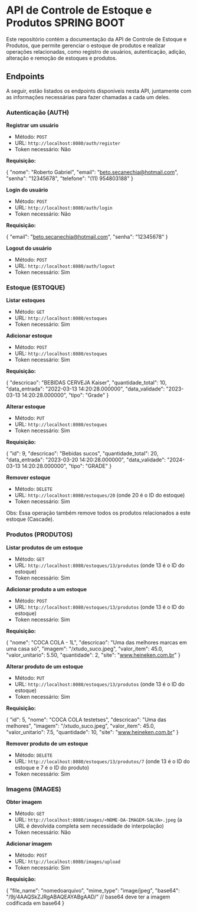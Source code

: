 # API de Controle de Estoque e Produtos SPRING BOOT

Este repositório contém a documentação da API de Controle de Estoque e Produtos, que permite gerenciar o estoque de produtos e realizar operações relacionadas, como registro de usuários, autenticação, adição, alteração e remoção de estoques e produtos.

## Endpoints

A seguir, estão listados os endpoints disponíveis nesta API, juntamente com as informações necessárias para fazer chamadas a cada um deles.

### Autenticação (AUTH)

**Registrar um usuário**

- Método: `POST`
- URL: `http://localhost:8080/auth/register`
- Token necessário: Não

**Requisição:**

{
"nome": "Roberto Gabriel",
"email": "beto.secanechia@hotmail.com",
"senha": "12345678",
"telefone": "(11) 954803188"
}

**Login do usuário**

- Método: `POST`
- URL: `http://localhost:8080/auth/login`
- Token necessário: Não

**Requisição:**

{
"email": "beto.secanechia@hotmail.com",
"senha": "12345678"
}

**Logout do usuário**

- Método: `POST`
- URL: `http://localhost:8080/auth/logout`
- Token necessário: Sim

### Estoque (ESTOQUE)

**Listar estoques**

- Método: `GET`
- URL: `http://localhost:8080/estoques`
- Token necessário: Sim

**Adicionar estoque**

- Método: `POST`
- URL: `http://localhost:8080/estoques`
- Token necessário: Sim

**Requisição:**

{
"descricao": "BEBIDAS CERVEJA Kaiser",
"quantidade_total": 10,
"data_entrada": "2022-03-13 14:20:28.000000",
"data_validade": "2023-03-13 14:20:28.000000",
"tipo": "Grade"
}

**Alterar estoque**

- Método: `PUT`
- URL: `http://localhost:8080/estoques`
- Token necessário: Sim

**Requisição:**

{
"id": 9,
"descricao": "Bebidas sucos",
"quantidade_total": 20,
"data_entrada": "2023-03-20 14:20:28.000000",
"data_validade": "2024-03-13 14:20:28.000000",
"tipo": "GRADE"
}

**Remover estoque**

- Método: `DELETE`
- URL: `http://localhost:8080/estoques/20` (onde 20 é o ID do estoque)
- Token necessário: Sim

Obs: Essa operação também remove todos os produtos relacionados a este estoque (Cascade).

### Produtos (PRODUTOS)

**Listar produtos de um estoque**

- Método: `GET`
- URL: `http://localhost:8080/estoques/13/produtos` (onde 13 é o ID do estoque)
- Token necessário: Sim

**Adicionar produto a um estoque**

- Método: `POST`
- URL: `http://localhost:8080/estoques/13/produtos` (onde 13 é o ID do estoque)
- Token necessário: Sim

**Requisição:**

{
"nome": "COCA COLA - 1L",
"descricao": "Uma das melhores marcas em uma casa só",
"imagem": "/xtudo_suco.jpeg",
"valor_item": 45.0,
"valor_unitario": 5.50,
"quantidade": 2,
"site": "www.heineken.com.br"
}

**Alterar produto de um estoque**

- Método: `PUT`
- URL: `http://localhost:8080/estoques/13/produtos` (onde 13 é o ID do estoque)
- Token necessário: Sim

**Requisição:**

{
"id": 5,
"nome": "COCA COLA testetses",
"descricao": "Uma das melhores",
"imagem": "/xtudo_suco.jpeg",
"valor_item": 45.0,
"valor_unitario": 7.5,
"quantidade": 10,
"site": "www.heineken.com.br"
}

**Remover produto de um estoque**

- Método: `DELETE`
- URL: `http://localhost:8080/estoques/13/produtos/7` (onde 13 é o ID do estoque e 7 é o ID do produto)
- Token necessário: Sim

### Imagens (IMAGES)

**Obter imagem**

- Método: `GET`
- URL: `http://localhost:8080/images/<NOME-DA-IMAGEM-SALVA>.jpeg` (a URL é devolvida completa sem necessidade de interpolação)
- Token necessário: Não

**Adicionar imagem**

- Método: `POST`
- URL: `http://localhost:8080/images/upload`
- Token necessário: Sim

**Requisição:**

{
"file_name": "nomedoarquivo",
"mime_type": "image/jpeg",
"base64": "/9j/4AAQSkZJRgABAQEAYABgAAD/" // base64 deve ter a imagem codificada em base64
}
